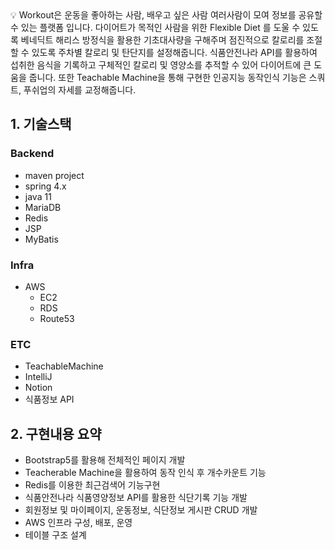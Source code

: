 

<aside>
💡  Workout은 운동을 좋아하는 사람, 배우고 싶은 사람 여러사람이 모여 정보를 공유할 수 있는 플랫폼 입니다. 다이어트가 목적인 사람을 위한 Flexible Diet 를 도울 수 있도록 베네딕트 해리스 방정식을 활용한 기초대사량을 구해주며 점진적으로 칼로리를 조절할 수 있도록 주차별 칼로리 및 탄단지를 설정해줍니다. 식품안전나라 API를 활용하여 섭취한 음식을 기록하고 구체적인 칼로리 및 영양소를 추적할 수 있어 다이어트에 큰 도움을 줍니다. 또한 Teachable Machine을 통해 구현한 인공지능 동작인식 기능은 스쿼트, 푸쉬업의 자세를 교정해줍니다.

</aside>

## 1. 기술스택


### Backend

- maven project
- spring 4.x
- java 11
- MariaDB
- Redis
- JSP
- MyBatis

### Infra

- AWS
    - EC2
    - RDS
    - Route53

### ETC

- TeachableMachine
- IntelliJ
- Notion
- 식품정보 API

## 2. 구현내용 요약

- Bootstrap5를 활용해 전체적인 페이지 개발
- Teacherable Machine을 활용하여 동작 인식 후 개수카운트 기능
- Redis를 이용한 최근검색어 기능구현
- 식품안전나라 식품영양정보 API를 활용한 식단기록 기능 개발
- 회원정보 및 마이페이지, 운동정보, 식단정보 게시판 CRUD 개발
- AWS 인프라 구성, 배포, 운영
- 테이블 구조 설계
